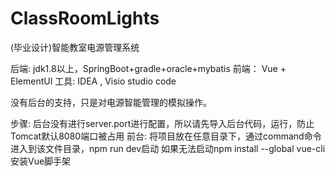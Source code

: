 # ClassRoomLights
(毕业设计)智能教室电源管理系统
  
  后端:
    jdk1.8以上，SpringBoot+gradle+oracle+mybatis
  前端：
    Vue + ElementUI
  工具:
    IDEA , Visio studio code
    
  没有后台的支持，只是对电源智能管理的模拟操作。
  
  步骤:
    后台没有进行server.port进行配置，所以请先导入后台代码，运行，防止Tomcat默认8080端口被占用
    前台:
      将项目放在任意目录下，通过command命令进入到该文件目录，npm run dev启动
      如果无法启动npm install --global vue-cli 安装Vue脚手架
      
